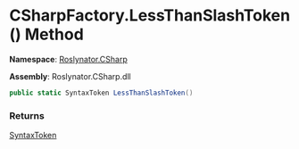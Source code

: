 # CSharpFactory\.LessThanSlashToken\(\) Method

**Namespace**: [Roslynator.CSharp](../../README.md)

**Assembly**: Roslynator\.CSharp\.dll

```csharp
public static SyntaxToken LessThanSlashToken()
```

### Returns

[SyntaxToken](https://docs.microsoft.com/en-us/dotnet/api/microsoft.codeanalysis.syntaxtoken)

